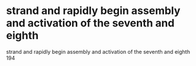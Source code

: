 # strand and rapidly begin assembly and activation of the seventh and eighth

strand and rapidly begin assembly and activation of the seventh and eighth
194